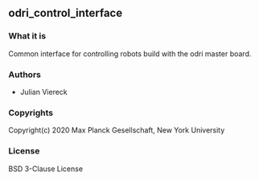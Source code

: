 odri_control_interface
----------------------

### What it is

Common interface for controlling robots build with the odri master board.

### Authors

- Julian Viereck

### Copyrights

Copyright(c) 2020 Max Planck Gesellschaft, New York University

### License

BSD 3-Clause License


